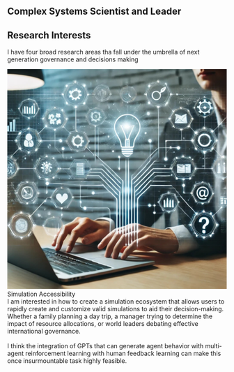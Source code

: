<link rel="stylesheet" href="style.css" />

## Complex Systems Scientist and Leader


<h2 style="text-align: left"> Research Interests </h2>

<p>

I have four broad research areas tha fall under the umbrella of next generation governance and decisions making

</p>

<div class="image-summary-container">
    <img src="images/simulation.jpg" alt="Simulation Accessibility">
        <div class="summary-content">
        <div class="summary-caption">Simulation Accessibility</div>
        <div class="summary-text">
            I am interested in how to create a simulation ecosystem that allows users to rapidly create and customize valid simulations to aid their decision-making. Whether a family planning a day trip, a manager trying to determine the impact of resource allocations, or world leaders debating effective international governance. <br><br>
            I think the integration of GPTs that can generate agent behavior with multi-agent reinforcement learning with human feedback learning can make this once insurmountable task highly feasible. 
        </div>
    </div>
</div>



